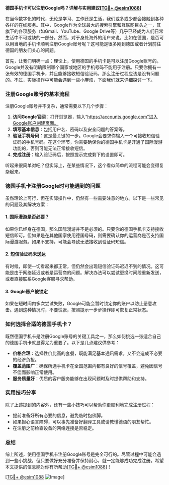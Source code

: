 **德国手机卡可以注册Google吗？详解与实用建议[[TG💪+ @esim1088](https://t.me/s/esim1088)]**

在当今数字化的时代，无论是学习、工作还是生活，我们或多或少都会接触到各种各样的在线服务。其中，Google作为全球最大的搜索引擎和互联网巨头之一，其旗下的各项服务（如Gmail、YouTube、Google Drive等）几乎已经成为人们日常生活中不可或缺的一部分。然而，对于身处海外的用户来说，比如在德国，是否可以用当地的手机卡顺利注册Google账号呢？这可能是很多刚到德国或者计划前往德国的朋友们关心的问题。

首先，让我们明确一点：理论上，使用德国的手机卡是可以注册Google账号的。Google并没有明确限制哪个国家或地区的手机号码不能用于注册。只要你拥有一张有效的德国手机卡，并且能够接收短信验证码，那么注册过程应该是没有问题的。不过，实际操作中可能会遇到一些小麻烦，下面我们就来详细探讨一下。

### 注册Google账号的基本流程

注册Google账号并不复杂，通常需要以下几个步骤：

1. **访问Google官网**：打开浏览器，输入“https://accounts.google.com”进入Google账户创建页面。
2. **填写基本信息**：包括用户名、密码以及安全问题的答案等。
3. **验证手机号码**：这是最关键的一步。Google会要求你输入一个可接收短信验证码的手机号码。在这个环节，你需要确保你的德国手机卡是开通了国际漫游功能的，否则可能无法正常接收短信。
4. **完成注册**：输入验证码后，按照提示完成剩下的设置即可。

听起来很简单对吧？但实际上，在某些情况下，这个看似简单的流程可能会变得复杂起来。

### 德国手机卡注册Google时可能遇到的问题

虽然理论上可行，但在实际操作中，仍然有一些需要注意的地方。以下是一些常见的问题及其解决方案：

#### 1. 国际漫游是否必要？
如果你已经身在德国，那么国际漫游并不是必须的。只要你的德国手机卡支持接收短信即可。但如果是在其他国家使用德国号码，则需要确认你的运营商是否支持国际漫游服务。如果不支持，可能会导致无法接收到验证码短信。

#### 2. 短信验证码未送达
有时候，即使一切看起来都正常，但仍然会出现短信验证码迟迟不到的情况。这可能是由于网络延迟或者是运营商的问题。解决办法可以尝试更换时间段重新发送，或者直接联系Google客服寻求帮助。

#### 3. Google账户被锁定
如果在短时间内多次尝试失败，Google可能会暂时锁定你的账户以防止恶意攻击。遇到这种情况时，不要慌张，按照提示一步步操作即可恢复正常状态。

### 如何选择合适的德国手机卡？

既然德国手机卡是注册Google账号的关键工具之一，那么如何挑选一张适合自己的德国手机卡就显得尤为重要了。以下是几点建议供参考：

- **价格合理**：选择性价比高的套餐，既能满足基本通讯需求，又不会造成不必要的经济负担。
- **覆盖范围广**：确保所选手机卡在全国范围内都有良好的信号覆盖，避免因信号不佳而影响正常使用。
- **服务质量好**：优质的客户服务能够在出现问题时及时提供帮助和支持。

### 实用技巧分享

除了上述提到的内容外，还有一些小技巧可以帮助你更顺利地完成注册过程：

- 提前准备好所有必要的信息，避免临时抱佛脚。
- 如果担心语言障碍，可以事先准备好翻译工具或请教懂德语的朋友帮忙。
- 在注册之前检查设备的网络连接是否稳定。

### 总结

综上所述，使用德国手机卡注册Google账号是完全可行的。尽管过程中可能会遇到一些小挑战，但只要做好充分准备并保持耐心，就一定能够成功完成注册。希望本文提供的信息能对你有所帮助[[TG💪+ @esim1088](https://t.me/s/esim1088)]！

[[TG💪+ @esim1088](https://t.me/s/esim1088) ![Image](https://i.postimg.cc/4NQfJmqS/Snipaste-2025-05-13-00-14-12.png)]